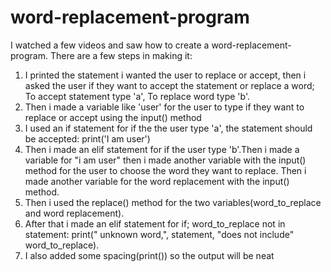 # word-replacement-program
I watched a few videos and saw how to create a word-replacement-program. There are a few steps in making it:

1. I printed the statement i wanted the user to replace or accept, then i asked the user if they want to accept the statement or replace a word; To accept statement type 'a', To replace word type 'b'.
2. Then i made a variable like 'user' for the user to type if they want to replace or accept using the input() method 
3. I used an if statement for if the the user type 'a', the statement should be accepted: print('I am user') 
4. Then i made an elif statement for if the user type 'b'.Then i made a variable for "i am user" then i made another variable with the input() method for the user to choose the word they want to replace. Then i made another variable for the word replacement with the input() method.
5. Then i used the replace() method for the two variables(word_to_replace and word replacement).
6. After that i made an elif statement for if; word_to_replace not in statement: print("   unknown word,", statement, "does not include" word_to_replace).
7. I also added some spacing(print()) so the output will be neat
 
